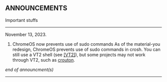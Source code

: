 ## ANNOUNCEMENTS 

Important stuffs

---
November 13, 2023.

1. ChromeOS now prevents use of sudo commands
As of the material-you redesign, ChromeOS prevents use of sudo commands in crosh. You can still use a VT2 shell \(see [\[VT2\]](https://www.google.com/search?sca_esv=582168257&rlz=1CAYDHM_enCA1083&sxsrf=AM9HkKkLvsPhaisJ38HtXl7_fy-CVES3_w:1699941449223&q=404+not+found+(file+doesn%27t+exist)&spell=1&sa=X&ved=2ahUKEwij7uCx58KCAxU-pIkEHSehCP8QBSgAegQIBxAB&biw=1100&bih=636&dpr=1)\), but some projects may not work through VT2, such as [crouton](https://github.com/dnschneid/crouton).

*end of announcment(s)*

---
